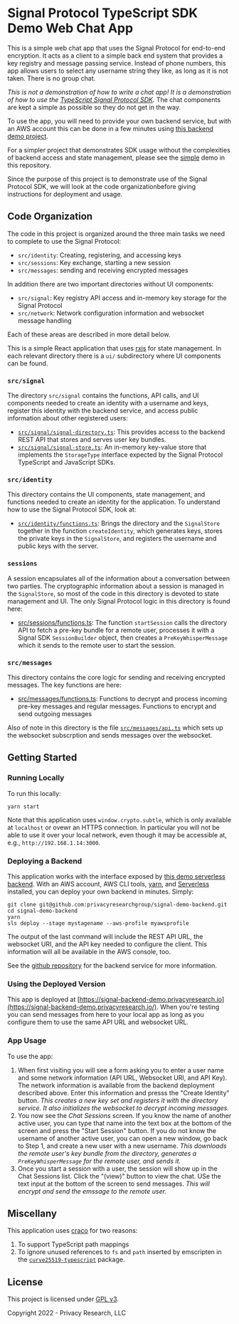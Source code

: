 # Signal Protocol TypeScript SDK Demo Web Chat App
This is a simple web chat app that uses the Signal Protocol for end-to-end encryption. It acts as a client
to a simple back end system that provides a key registry and message passing service. Instead of phone numbers,
this app allows users to select any username string they like, as long as it is not taken. There is no group chat.

_This is not a demonstration of how to write a chat app! It is a demonstration of how to use the [TypeScript Signal Protocol SDK]()._ 
The chat components are kept a simple as possible so they do not get in the way.

To use the app, you will need
to provide your own backend service, but with an AWS account this can be done in a few minutes using
[this backend demo project](https://github.com/privacyresearchgroup/signal-demo-backend).

For a simpler project that demonstrates SDK usage without the complexities of backend access and state management,
please see the [simple]() demo in this repository.

Since the purpose of this project is to demonstrate use of the Signal Protocol SDK, we will look at the code
organizationbefore giving instructions for deployment and usage.

## Code Organization

The code in this project is organized around the three main tasks we need to complete to use the Signal Protocol:

* `src/identity`: Creating, registering, and accessing keys
* `src/sessions`: Key exchange, starting a new session
* `src/messages`: sending and receiving encrypted messages

In addition there are two important directories without UI components:

* `src/signal`: Key registry API access and in-memory key storage for the Signal Protocol
* `src/network`: Network configuration information and websocket message handling

Each of these areas are described in more detail below.

This is a simple React application that uses [rxjs](https://rxjs.dev/) for state management. In each relevant directory there is a `ui/` 
subdirectory where UI components can be found. 

### `src/signal`
The directory `src/signal` contains the functions, API calls, and UI components needed to create an identity with a username and keys,
register this identity with the backend service, and access public information about other registered users:

* [`src/signal/signal-directory.ts`](): This provides access to the backend REST API that stores and serves user key bundles.
* [`src/signal/signal-store.ts`](): An in-memory key-value store that implements the `StorageType` interface expected by the
  Signal Protocol TypeScript and JavaScript SDKs.

### `src/identity`
This directory contains the UI components, state management, and functions needed to create an identity for the application. To understand
how to use the Signal Protocol SDK, look at:

* [`src/identity/functions.ts`](): Brings the directory and the `SignalStore` together in the function `createIdentity`, which generates
  keys, stores the private keys in the `SignalStore`, and registers the username and public keys with the server.

### `sessions`
A session encapsulates all of the information about a conversation between two parties. The cryptographic information about
a session is managed in the `SignalStore`, so most of the code in this directory is devoted to state management and UI. The
only Signal Protocol logic in this directory is found here:

* [src/sessions/functions.ts](): The function `startSession` calls the directory API to fetch a pre-key bundle for a remote user,
  processes it with a Signal SDK `SessionBuilder` object, then creates a `PreKeyWhisperMessage` which it sends to the remote user
  to start the session.

### `src/messages`
This directory contains the core logic for sending and receiving encrypted messages. The key functions are here:

* [src/messages/functions.ts](): Functions to decrypt and process incoming pre-key messages and regular messages. Functions to
  encrypt and send outgoing messages

Also of note in this directory is the file [`src/messages/api.ts`]() which sets up  the websocket subscrption and sends messages over 
the websocket.

## Getting Started

### Running Locally
To run this locally:
```
yarn start
```
Note that this application uses `window.crypto.subtle`, which is only available at `localhost` or ovewr an HTTPS connection.
In particular you will not be able to use it over your local network, even though it may be accessible at, e.g., `http://192.168.1.14:3000`.

### Deploying a Backend
This application works with the interface exposed by [this demo serverless backend](https://github.com/privacyresearchgroup/signal-demo-backend). 
With an AWS account, AWS CLI tools, [yarn](https://yarnpkg.com/), and [Serverless](https://www.serverless.com/) installed, you can deploy your own backend in minutes. Simply:

```
git clone git@github.com:privacyresearchgroup/signal-demo-backend.git
cd signal-demo-backend
yarn
sls deploy --stage mystagename --aws-profile myawsprofile
```
The output of the last command will include the REST API URL, the websocket URI, and the API key needed to configure the client. This information will all be
available in the AWS console, too.

See the [github repository](https://github.com/privacyresearchgroup/signal-demo-backend) for the backend service for more information.

### Using the Deployed Version
This app is deployed at [https://signal-backend-demo.privacyresearch.io](https://signal-backend-demo.privacyresearch.io/). When you're testing you can send messages
from here to your local app as long as you configure them to use the same API URL and websocket URL.

### App Usage
To use the app:

1. When first visiting you will see a form asking you to enter a user name and some network information (API URL, Websocket URI, and API Key).
   The network information is available from the backend deployment described above. Enter this information and presss the "Create Identity" button.
   _This creates a new key set and registers it with the directory service. It also initializes the websocket to decrypt incoming messages._
2. You now see the _Chat Sessions_ screen. If you know the name of another active user, you can type that name into the text box at the bottom of
   the screen and press the "Start Session" button. If you do not know the username of another active user, you can open a new window, go back to Step 1,
   and create a new user with a new username. 
   _This downloads the remote user's key bundle from the directory, generates a `PreKeyWhisperMessage` for the remote user, and sends it._
3. Once you start a session with a user, the session will show up in the Chat Sessions list. Click the "(view)" button to view the chat. USe the text 
   input at the bottom of the screen to send messages. _This will encrypt and send the emssage to the remote user._

## Miscellany
This application uses [craco](https://www.npmjs.com/package/@craco/craco) for two reasons:

1. To support TypeScript path mappings
2. To ignore unused references to `fs` and `path` inserted by emscripten in the [`curve25519-typescript`](https://github.com/privacyresearchgroup/curve25519-typescript) package.

## License


This project is licensed under [GPL v3](https://www.gnu.org/licenses/gpl-3.0.en.html).

Copyright 2022 - Privacy Research, LLC